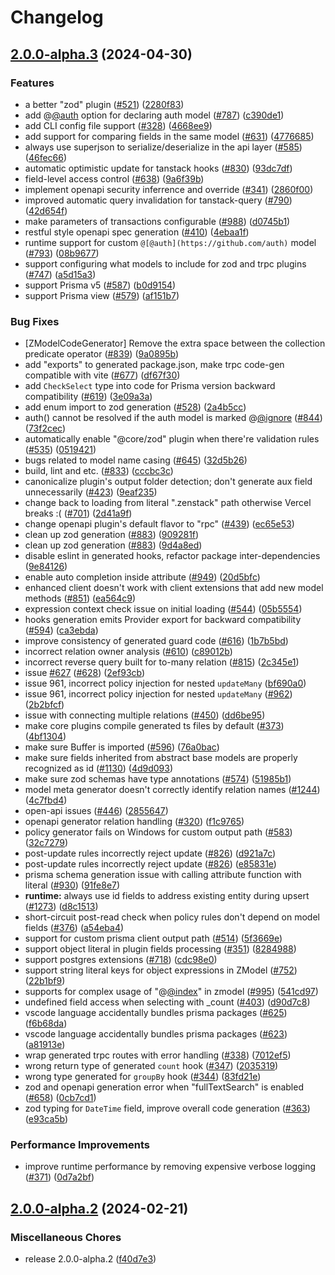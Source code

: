 # Changelog

## [2.0.0-alpha.3](https://github.com/wittech/zenstack/compare/v2.0.0-alpha.2...v2.0.0-alpha.3) (2024-04-30)


### Features

* a better "zod" plugin ([#521](https://github.com/wittech/zenstack/issues/521)) ([2280f83](https://github.com/wittech/zenstack/commit/2280f83cd7f1f597fddfd6ab0c99417200124452))
* add @[@auth](https://github.com/auth) option for declaring auth model ([#787](https://github.com/wittech/zenstack/issues/787)) ([c390de1](https://github.com/wittech/zenstack/commit/c390de10cfa91ae3f954404bc07e0905973b0898))
* add CLI config file support ([#328](https://github.com/wittech/zenstack/issues/328)) ([4668ee9](https://github.com/wittech/zenstack/commit/4668ee9c7029be5b9f21f318c36df795abead335))
* add support for comparing fields in the same model ([#631](https://github.com/wittech/zenstack/issues/631)) ([4776685](https://github.com/wittech/zenstack/commit/477668579e3d95e7371ca752244ad2e319a96477))
* always use superjson to serialize/deserialize in the api layer ([#585](https://github.com/wittech/zenstack/issues/585)) ([46fec66](https://github.com/wittech/zenstack/commit/46fec666c3af971010c69e467f08f55830655441))
* automatic optimistic update for tanstack hooks ([#830](https://github.com/wittech/zenstack/issues/830)) ([93dc7df](https://github.com/wittech/zenstack/commit/93dc7df472427a4546ba71ec3703135d2d638ded))
* field-level access control ([#638](https://github.com/wittech/zenstack/issues/638)) ([9a6f39b](https://github.com/wittech/zenstack/commit/9a6f39bdb8940f7cef89fd7ee423658b8ed4c49f))
* implement openapi security inferrence and override ([#341](https://github.com/wittech/zenstack/issues/341)) ([2860f00](https://github.com/wittech/zenstack/commit/2860f002e57d7772c0b7b9e9feabce7bae73c18c))
* improved automatic query invalidation for tanstack-query ([#790](https://github.com/wittech/zenstack/issues/790)) ([42d654f](https://github.com/wittech/zenstack/commit/42d654fcfaa40b09fde578db79792c69e1e3b908))
* make parameters of transactions configurable ([#988](https://github.com/wittech/zenstack/issues/988)) ([d0745b1](https://github.com/wittech/zenstack/commit/d0745b149a5ce6abfef546de0b9243ddc4f6e765))
* restful style openapi spec generation ([#410](https://github.com/wittech/zenstack/issues/410)) ([4ebaa1f](https://github.com/wittech/zenstack/commit/4ebaa1fa4aa8e762a11fb24700f5cb4e1bfbe688))
* runtime support for custom `@[@auth](https://github.com/auth)` model ([#793](https://github.com/wittech/zenstack/issues/793)) ([08b9677](https://github.com/wittech/zenstack/commit/08b967735c938de1e770a2409c36c5a50173b01d))
* support configuring what models to include for zod and trpc plugins ([#747](https://github.com/wittech/zenstack/issues/747)) ([a5d15a3](https://github.com/wittech/zenstack/commit/a5d15a30e7a22a3e875cc974391feb9ad6da7646))
* support Prisma v5 ([#587](https://github.com/wittech/zenstack/issues/587)) ([b0d9154](https://github.com/wittech/zenstack/commit/b0d9154270a89c6c93c7a8f1aada85c413d16d6f))
* support Prisma view ([#579](https://github.com/wittech/zenstack/issues/579)) ([af151b7](https://github.com/wittech/zenstack/commit/af151b7b311ee96b626376b8a17103b18c261f65))


### Bug Fixes

* [ZModelCodeGenerator] Remove the extra space between the collection predicate operator ([#839](https://github.com/wittech/zenstack/issues/839)) ([9a0895b](https://github.com/wittech/zenstack/commit/9a0895bedd82b429ddcc45db4cee0f9e82c54198))
* add "exports" to generated package.json, make trpc code-gen compatible with vite ([#677](https://github.com/wittech/zenstack/issues/677)) ([df67f30](https://github.com/wittech/zenstack/commit/df67f301119db23e5048464de2f73bff1a2adffc))
* add `CheckSelect` type into code for Prisma version backward compatibility ([#619](https://github.com/wittech/zenstack/issues/619)) ([3e09a3a](https://github.com/wittech/zenstack/commit/3e09a3a6646ae0f6e393cc0f92991c9b5d0c4d29))
* add enum import to zod generation ([#528](https://github.com/wittech/zenstack/issues/528)) ([2a4b5cc](https://github.com/wittech/zenstack/commit/2a4b5cc328645387a604f2fdf7c8855804306243))
* auth() cannot be resolved if the auth model is marked @[@ignore](https://github.com/ignore) ([#844](https://github.com/wittech/zenstack/issues/844)) ([73f2cec](https://github.com/wittech/zenstack/commit/73f2cec82fea64cea05f7306523f7c6f9ac91f84))
* automatically enable "@core/zod" plugin when there're validation rules ([#535](https://github.com/wittech/zenstack/issues/535)) ([0519421](https://github.com/wittech/zenstack/commit/05194219f28e49ee11d1a1bd9a78146e9b76eada))
* bugs related to model name casing ([#645](https://github.com/wittech/zenstack/issues/645)) ([32d5b26](https://github.com/wittech/zenstack/commit/32d5b262cacdd03209a56027e4c2cbda1bc408c0))
* build, lint and etc. ([#833](https://github.com/wittech/zenstack/issues/833)) ([cccbc3c](https://github.com/wittech/zenstack/commit/cccbc3c82ad522d40bc76ad7b84b1305d378b1db))
* canonicalize plugin's output folder detection; don't generate aux field unnecessarily ([#423](https://github.com/wittech/zenstack/issues/423)) ([9eaf235](https://github.com/wittech/zenstack/commit/9eaf2353e479a7c967af42a0cd6ed6b9afeded4a))
* change back to loading from literal ".zenstack" path otherwise Vercel breaks :( ([#701](https://github.com/wittech/zenstack/issues/701)) ([2d41a9f](https://github.com/wittech/zenstack/commit/2d41a9fcffab2fa228356a5cc45b4c2ecd62fd63))
* change openapi plugin's default flavor to "rpc" ([#439](https://github.com/wittech/zenstack/issues/439)) ([ec65e53](https://github.com/wittech/zenstack/commit/ec65e53f202e3e02ea98a9c88682c106dcbafc76))
* clean up zod generation ([#883](https://github.com/wittech/zenstack/issues/883)) ([909281f](https://github.com/wittech/zenstack/commit/909281f8090734322c0cab09d0187b6b5e813c9a))
* clean up zod generation ([#883](https://github.com/wittech/zenstack/issues/883)) ([9d4a8ed](https://github.com/wittech/zenstack/commit/9d4a8ede7d42d1966fd5a12d64a5992092f4bc7d))
* disable eslint in generated hooks, refactor package inter-dependencies ([9e84126](https://github.com/wittech/zenstack/commit/9e8412645e06f0bf63f85c8bb61ad00384fdef99))
* enable auto completion inside attribute ([#949](https://github.com/wittech/zenstack/issues/949)) ([20d5bfc](https://github.com/wittech/zenstack/commit/20d5bfc506a42b520eb1cf390149b7afc7c38701))
* enhanced client doesn't work with client extensions that add new model methods ([#851](https://github.com/wittech/zenstack/issues/851)) ([ea564c9](https://github.com/wittech/zenstack/commit/ea564c93e9ca2a888c0e53216633d66c733f6beb))
* expression context check issue on initial loading ([#544](https://github.com/wittech/zenstack/issues/544)) ([05b5554](https://github.com/wittech/zenstack/commit/05b55541f3ae55214318db4f0de20b8ba97bb2f8))
* hooks generation emits Provider export for backward compatibility ([#594](https://github.com/wittech/zenstack/issues/594)) ([ca3ebda](https://github.com/wittech/zenstack/commit/ca3ebdae4e213d3901bb5834fd9ebf1217da94a7))
* improve consistency of generated guard code ([#616](https://github.com/wittech/zenstack/issues/616)) ([1b7b5bd](https://github.com/wittech/zenstack/commit/1b7b5bda3f5106d31b7f5e70be27158fb8217600))
* incorrect relation owner analysis ([#610](https://github.com/wittech/zenstack/issues/610)) ([c89012b](https://github.com/wittech/zenstack/commit/c89012bcb8d32588cc7f5a1df19088292e571cec))
* incorrect reverse query built for to-many relation ([#815](https://github.com/wittech/zenstack/issues/815)) ([2c345e1](https://github.com/wittech/zenstack/commit/2c345e1d4fe7274b7a08c1178afccede1d694327))
* issue [#627](https://github.com/wittech/zenstack/issues/627) ([#628](https://github.com/wittech/zenstack/issues/628)) ([2ef93cb](https://github.com/wittech/zenstack/commit/2ef93cb932e7aed6923cd3d7e69069d0c9ff161b))
* issue 961, incorrect policy injection for nested `updateMany` ([bf690a0](https://github.com/wittech/zenstack/commit/bf690a072771ab95907a8f56079c4f6aaf655849))
* issue 961, incorrect policy injection for nested `updateMany` ([#962](https://github.com/wittech/zenstack/issues/962)) ([2b2bfcf](https://github.com/wittech/zenstack/commit/2b2bfcff965f9a70ff2764e6fbc7613b6f061685))
* issue with connecting multiple relations ([#450](https://github.com/wittech/zenstack/issues/450)) ([dd6be95](https://github.com/wittech/zenstack/commit/dd6be9509c46fd4dfff500a53070259410b6a61f))
* make core plugins compile generated ts files by default ([#373](https://github.com/wittech/zenstack/issues/373)) ([4bf1304](https://github.com/wittech/zenstack/commit/4bf1304c6518cc027b1a1f2d33fea70979d9d94b))
* make sure Buffer is imported ([#596](https://github.com/wittech/zenstack/issues/596)) ([76a0bac](https://github.com/wittech/zenstack/commit/76a0bac9c63707baf34a072e398b63156c1e0640))
* make sure fields inherited from  abstract base models are properly recognized as id ([#1130](https://github.com/wittech/zenstack/issues/1130)) ([4d9d093](https://github.com/wittech/zenstack/commit/4d9d09338ae88eac331ec06ec908ca1256f5b8a5))
* make sure zod schemas have type annotations ([#574](https://github.com/wittech/zenstack/issues/574)) ([51985b1](https://github.com/wittech/zenstack/commit/51985b1279dca8e82a7275330a7b6597f37d15a4))
* model meta generator doesn't correctly identify relation names ([#1244](https://github.com/wittech/zenstack/issues/1244)) ([4c7fbd4](https://github.com/wittech/zenstack/commit/4c7fbd480214f1e2508fc9a520c571f6274dce8f))
* open-api issues ([#446](https://github.com/wittech/zenstack/issues/446)) ([2855647](https://github.com/wittech/zenstack/commit/285564751094797da8484bf041a9d3a4eafafc9d))
* openapi generator relation handling ([#320](https://github.com/wittech/zenstack/issues/320)) ([f1c9765](https://github.com/wittech/zenstack/commit/f1c9765b778f8fb476c015a2f3bbe72dd94ef6b0))
* policy generator fails on Windows for custom output path ([#583](https://github.com/wittech/zenstack/issues/583)) ([32c7279](https://github.com/wittech/zenstack/commit/32c727934456127470a53ed13ad65d33ff94e97d))
* post-update rules incorrectly reject update ([#826](https://github.com/wittech/zenstack/issues/826)) ([d921a7c](https://github.com/wittech/zenstack/commit/d921a7ca6bef0341ccf5bc50e195156695129e7f))
* post-update rules incorrectly reject update ([#826](https://github.com/wittech/zenstack/issues/826)) ([e85831e](https://github.com/wittech/zenstack/commit/e85831e98d08a433febb5a8fecf8d539150ced08))
* prisma schema generation issue with calling attribute function with literal ([#930](https://github.com/wittech/zenstack/issues/930)) ([91fe8e7](https://github.com/wittech/zenstack/commit/91fe8e71b513804de36d08b03c37b0c175580906))
* **runtime:** always use id fields to address existing entity during upsert ([#1273](https://github.com/wittech/zenstack/issues/1273)) ([d8c1513](https://github.com/wittech/zenstack/commit/d8c15135a7edb75b459b6f5f1736e5fa2d96a9fa))
* short-circuit post-read check when policy rules don't depend on model fields ([#376](https://github.com/wittech/zenstack/issues/376)) ([a54eba4](https://github.com/wittech/zenstack/commit/a54eba45f64382ed070e5aeabe0c8dc263bebc0d))
* support for custom prisma client output path ([#514](https://github.com/wittech/zenstack/issues/514)) ([5f3669e](https://github.com/wittech/zenstack/commit/5f3669e53363bbfb035f100d0c6e2d14cef69c24))
* support object literal in plugin fields processing ([#351](https://github.com/wittech/zenstack/issues/351)) ([8284988](https://github.com/wittech/zenstack/commit/8284988cf12c3c4f3983c36c3658201db5509b2c))
* support postgres extensions ([#718](https://github.com/wittech/zenstack/issues/718)) ([cdc98e0](https://github.com/wittech/zenstack/commit/cdc98e08224a23ea3f6e5d620c11c90a34ed6435))
* support string literal keys for object expressions in ZModel ([#752](https://github.com/wittech/zenstack/issues/752)) ([22b1bf9](https://github.com/wittech/zenstack/commit/22b1bf9ddd4062000f2cd7d183e004dd3d5917c6))
* supports for complex usage of "@[@index](https://github.com/index)" in zmodel ([#995](https://github.com/wittech/zenstack/issues/995)) ([541cd97](https://github.com/wittech/zenstack/commit/541cd973081cbbf2d9e2e571ee8f971bc859150c))
* undefined field access when selecting with _count ([#403](https://github.com/wittech/zenstack/issues/403)) ([d90d7c8](https://github.com/wittech/zenstack/commit/d90d7c83e95d33c85e9c3b4b650e014ee76136c3))
* vscode language accidentally bundles prisma packages  ([#625](https://github.com/wittech/zenstack/issues/625)) ([f6b68da](https://github.com/wittech/zenstack/commit/f6b68dabc9e089230bc6d8f8e802e8fbc43a8a69))
* vscode language accidentally bundles prisma packages ([#623](https://github.com/wittech/zenstack/issues/623)) ([a81913e](https://github.com/wittech/zenstack/commit/a81913e69d3533874c038279d1d4d226ad685d8d))
* wrap generated trpc routes with error handling ([#338](https://github.com/wittech/zenstack/issues/338)) ([7012ef5](https://github.com/wittech/zenstack/commit/7012ef55afbf374ededaf23b6afb64afe497e592))
* wrong return type of generated `count` hook ([#347](https://github.com/wittech/zenstack/issues/347)) ([2035319](https://github.com/wittech/zenstack/commit/2035319a030369dc0c847eaac248f2d9acdc7c7b))
* wrong type generated for `groupBy` hook ([#344](https://github.com/wittech/zenstack/issues/344)) ([83fd21e](https://github.com/wittech/zenstack/commit/83fd21e5b2c55ca182386be61151386f0400bdd0))
* zod and openapi generation error when "fullTextSearch" is enabled ([#658](https://github.com/wittech/zenstack/issues/658)) ([0cb7cd1](https://github.com/wittech/zenstack/commit/0cb7cd1ae5e8c5d4a72d0891c9624291aafcbcd8))
* zod typing for `DateTime` field, improve overall code generation ([#363](https://github.com/wittech/zenstack/issues/363)) ([e93ca5b](https://github.com/wittech/zenstack/commit/e93ca5bf10c6afdfd723961d3c91c2cd512eb8c8))


### Performance Improvements

* improve runtime performance by removing expensive verbose logging ([#371](https://github.com/wittech/zenstack/issues/371)) ([0d7a2bf](https://github.com/wittech/zenstack/commit/0d7a2bf417c6ea5cc5c6c3568593a0fbe7d7903e))

## [2.0.0-alpha.2](https://github.com/zenstackhq/zenstack/compare/v2.0.0-alpha.1...v2.0.0-alpha.2) (2024-02-21)


### Miscellaneous Chores

* release 2.0.0-alpha.2 ([f40d7e3](https://github.com/zenstackhq/zenstack/commit/f40d7e3718d4210137a2e131d28b5491d065b914))
